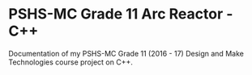 # PSHS-MC Grade 11 Arc Reactor - C++

Documentation of my PSHS-MC Grade 11 (2016 - 17) Design and Make Technologies course project on C++.
